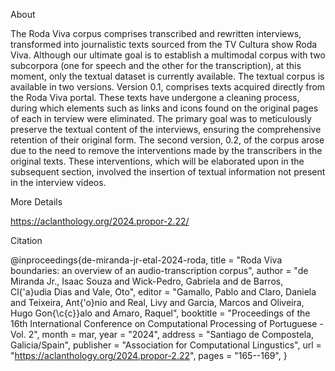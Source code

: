 About

The Roda Viva corpus comprises transcribed and rewritten interviews, transformed into journalistic texts sourced from the TV Cultura show Roda Viva. Although our ultimate goal is to establish a
multimodal corpus with two subcorpora (one for speech and the other for the transcription), at this moment, only the textual dataset is currently available. The textual corpus is available in two versions. 
Version 0.1, comprises texts acquired directly from the Roda Viva portal. These texts have undergone a cleaning process, during which elements such as links and icons found on the original pages of each in terview were eliminated. The primary goal was to meticulously preserve the textual content of the interviews, ensuring the comprehensive retention of their original form.
The second version, 0.2, of the corpus arose due to the need to remove the interventions made by the transcribers in the original texts. These interventions, which will be elaborated upon in the subsequent section, involved the insertion of textual information not present in the interview videos.


More Details

https://aclanthology.org/2024.propor-2.22/


Citation

@inproceedings{de-miranda-jr-etal-2024-roda,
    title = "Roda Viva boundaries: an overview of an audio-transcription corpus",
    author = "de Miranda Jr., Isaac Souza  and
      Wick-Pedro, Gabriela  and
      de Barros, Cl{\'a}udia Dias  and
      Vale, Oto",
    editor = "Gamallo, Pablo  and
      Claro, Daniela  and
      Teixeira, Ant{\'o}nio  and
      Real, Livy  and
      Garcia, Marcos  and
      Oliveira, Hugo Gon{\c{c}}alo  and
      Amaro, Raquel",
    booktitle = "Proceedings of the 16th International Conference on Computational Processing of Portuguese - Vol. 2",
    month = mar,
    year = "2024",
    address = "Santiago de Compostela, Galicia/Spain",
    publisher = "Association for Computational Lingustics",
    url = "https://aclanthology.org/2024.propor-2.22",
    pages = "165--169",
}

